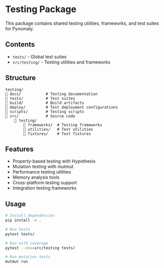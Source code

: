 # Testing Package

This package contains shared testing utilities, frameworks, and test suites for Pynomaly.

## Contents

- `tests/` - Global test suites
- `src/testing/` - Testing utilities and frameworks

## Structure

```
testing/
   docs/           # Testing documentation
   tests/          # Test suites
   build/          # Build artifacts
   deploy/         # Test deployment configurations
   scripts/        # Testing scripts
   src/            # Source code
       testing/
           frameworks/  # Testing frameworks
           utilities/   # Test utilities
           fixtures/    # Test fixtures
```

## Features

- Property-based testing with Hypothesis
- Mutation testing with mutmut
- Performance testing utilities
- Memory analysis tools
- Cross-platform testing support
- Integration testing frameworks

## Usage

```bash
# Install dependencies
pip install -e .

# Run tests
pytest tests/

# Run with coverage
pytest --cov=src/testing tests/

# Run mutation tests
mutmut run
```